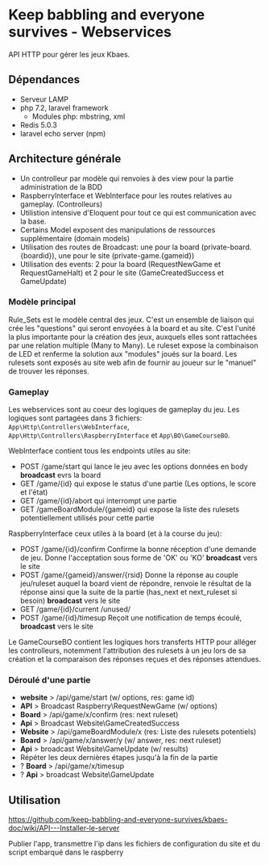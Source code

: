 # Keep babbling and everyone survives - Webservices

API HTTP pour gérer les jeux Kbaes.

## Dépendances

- Serveur LAMP
- php 7.2, laravel framework
  - Modules php: mbstring, xml
- Redis 5.0.3
- laravel echo server (npm)

## Architecture générale

- Un controlleur par modèle qui renvoies à des view pour la partie administration de la BDD
- RaspberryInterface et WebInterface pour les routes relatives au gameplay. (Controlleurs)
- Utilistion intensive d'Eloquent pour tout ce qui est communication avec la base. 
- Certains Model exposent des manipulations de ressources supplémentaire (domain models)
- Utilisation des routes de Broadcast: une pour la board (private-board.{boardid}), une pour le site (private-game.{gameid})
- Utilisation des events: 2 pour la board (RequestNewGame et RequestGameHalt) et 2 pour le site (GameCreatedSuccess et GameUpdate)

### Modèle principal

Rule_Sets est le modèle central des jeux. C'est un ensemble de liaison qui crée les "questions" qui seront envoyées à la board et au site. C'est l'unité la plus importante pour la création des jeux, auxquels elles sont rattachées par une relation multiple (Many to Many). Le ruleset expose la combinaison de LED et renferme la solution aux "modules" joués sur la board. Les rulesets sont exposés au site web afin de fournir au joueur sur le "manuel" de trouver les réponses.

### Gameplay

Les webservices sont au coeur des logiques de gameplay du jeu. Les logiques sont partagées dans 3 fichiers: `App\Http\Controllers\WebInterface`, `App\Http\Controllers\RaspberryInterface` et `App\BO\GameCourseBO`.

WebInterface contient tous les endpoints utiles au site:

- POST /game/start qui lance le jeu avec les options données en body __broadcast__ evrs la board
- GET /game/{id} qui expose le status d'une partie (Les options, le score et l'état)
- GET /game/{id}/abort qui interrompt une partie
- GET /gameBoardModule/{gameid} qui expose la liste des rulesets potentiellement utilisés pour cette partie

RaspberryInterface ceux utiles à la board (et à la course du jeu):

- POST /game/{id}/confirm Confirme la bonne réception d'une demande de jeu. Donne l'acceptation sous forme de 'OK' ou 'KO' __broadcast__ vers le site
- POST /game/{gameid}/answer/{rsid} Donne la réponse au couple jeu/ruleset auquel la board vient de répondre, renvoie le résultat de la réponse ainsi que la suite de la partie (has_next et next_ruleset si besoin) __broadcast__ vers le site
- GET /game/{id}/current /unused/
- POST /game/{id}/timesup Reçoit une notification de temps écoulé, __broadcast__ vers le site

Le GameCourseBO contient les logiques hors transferts HTTP pour alléger les controlleurs, notemment l'attribution des rulesets à un jeu lors de sa création et la comparaison des réponses reçues et des réponses attendues.

### Déroulé d'une partie

- __website__ > /api/game/start (w/ options, res: game id)
- __API__ > Broadcast Raspberry\RequestNewGame (w/ options)
- __Board__ > /api/game/x/confirm (res: next ruleset)
- __Api__ > Broadcast Website\GameCreatedSuccess
- __Website__ > /api/gameBoardModule/x (res: Liste des rulesets potentiels)
- __Board__ > /api/game/x/answer/y (w/ answer, res: next ruleset)
- __Api__ > broadcast Website\GameUpdate (w/ results)
- Répéter les deux dernières étapes jusqu'à la fin de la partie
- ? __Board__ > /api/game/x/timesup
- ? __Api__ > broadcast Website\GameUpdate

## Utilisation

https://github.com/keep-babbling-and-everyone-survives/kbaes-doc/wiki/API---Installer-le-server

Publier l'app, transmettre l'ip dans les fichiers de configuration du site et du script embarqué dans le raspberry

